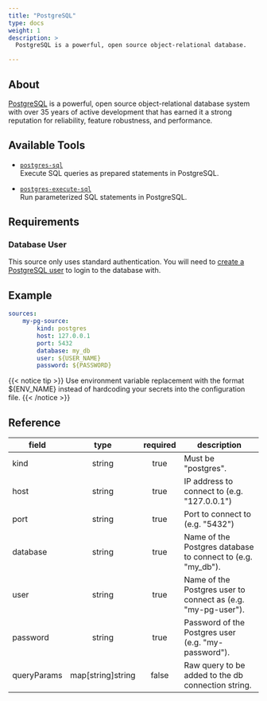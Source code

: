 ```yaml
---
title: "PostgreSQL"
type: docs
weight: 1
description: >
  PostgreSQL is a powerful, open source object-relational database.

---
```


## About

[PostgreSQL][pg-docs] is a powerful, open source object-relational database
system with over 35 years of active development that has earned it a strong
reputation for reliability, feature robustness, and performance.

[pg-docs]: https://www.postgresql.org/

## Available Tools

- [`postgres-sql`](../tools/postgres/postgres-sql.md)  
  Execute SQL queries as prepared statements in PostgreSQL.

- [`postgres-execute-sql`](../tools/postgres/postgres-execute-sql.md)  
  Run parameterized SQL statements in PostgreSQL.

## Requirements

### Database User

This source only uses standard authentication. You will need to [create a
PostgreSQL user][pg-users] to login to the database with.

[pg-users]: https://www.postgresql.org/docs/current/sql-createuser.html

## Example

```yaml
sources:
    my-pg-source:
        kind: postgres
        host: 127.0.0.1
        port: 5432
        database: my_db
        user: ${USER_NAME}
        password: ${PASSWORD}
```

{{< notice tip >}}
Use environment variable replacement with the format ${ENV_NAME}
instead of hardcoding your secrets into the configuration file.
{{< /notice >}}

## Reference

|  **field**  |      **type**      | **required** | **description**                                                        |
|-------------|:------------------:|:------------:|------------------------------------------------------------------------|
| kind        |       string       |     true     | Must be "postgres".                                                    |
| host        |       string       |     true     | IP address to connect to (e.g. "127.0.0.1")                            |
| port        |       string       |     true     | Port to connect to (e.g. "5432")                                       |
| database    |       string       |     true     | Name of the Postgres database to connect to (e.g. "my_db").            |
| user        |       string       |     true     | Name of the Postgres user to connect as (e.g. "my-pg-user").           |
| password    |       string       |     true     | Password of the Postgres user (e.g. "my-password").                    |
| queryParams |  map[string]string |     false    | Raw query to be added to the db connection string.                     |
